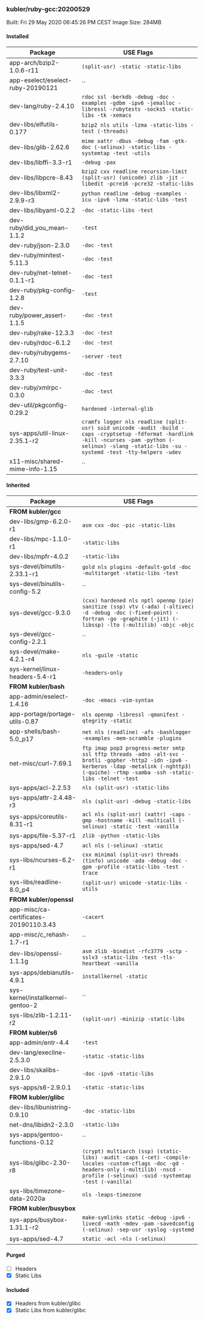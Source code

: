 ### kubler/ruby-gcc:20200529

Built: Fri 29 May 2020 06:45:26 PM CEST
Image Size: 284MB

#### Installed
Package | USE Flags
--------|----------
app-arch/bzip2-1.0.6-r11 | `(split-usr) -static -static-libs`
app-eselect/eselect-ruby-20190121 | ``
dev-lang/ruby-2.4.10 | `rdoc ssl -berkdb -debug -doc -examples -gdbm -ipv6 -jemalloc -libressl -rubytests -socks5 -static-libs -tk -xemacs`
dev-libs/elfutils-0.177 | `bzip2 nls utils -lzma -static-libs -test (-threads)`
dev-libs/glib-2.62.6 | `mime xattr -dbus -debug -fam -gtk-doc (-selinux) -static-libs -systemtap -test -utils`
dev-libs/libffi-3.3-r1 | `-debug -pax`
dev-libs/libpcre-8.43 | `bzip2 cxx readline recursion-limit (split-usr) (unicode) zlib -jit -libedit -pcre16 -pcre32 -static-libs`
dev-libs/libxml2-2.9.9-r3 | `python readline -debug -examples -icu -ipv6 -lzma -static-libs -test`
dev-libs/libyaml-0.2.2 | `-doc -static-libs -test`
dev-ruby/did_you_mean-1.1.2 | `-test`
dev-ruby/json-2.3.0 | `-doc -test`
dev-ruby/minitest-5.11.3 | `-doc -test`
dev-ruby/net-telnet-0.1.1-r1 | `-doc -test`
dev-ruby/pkg-config-1.2.8 | `-test`
dev-ruby/power_assert-1.1.5 | `-doc -test`
dev-ruby/rake-12.3.3 | `-doc -test`
dev-ruby/rdoc-6.1.2 | `-doc -test`
dev-ruby/rubygems-2.7.10 | `-server -test`
dev-ruby/test-unit-3.3.3 | `-doc -test`
dev-ruby/xmlrpc-0.3.0 | `-doc -test`
dev-util/pkgconfig-0.29.2 | `hardened -internal-glib`
sys-apps/util-linux-2.35.1-r2 | `cramfs logger nls readline (split-usr) suid unicode -audit -build -caps -cryptsetup -fdformat -hardlink -kill -ncurses -pam -python (-selinux) -slang -static-libs -su -systemd -test -tty-helpers -udev`
x11-misc/shared-mime-info-1.15 | ``
#### Inherited
Package | USE Flags
--------|----------
**FROM kubler/gcc** |
dev-libs/gmp-6.2.0-r1 | `asm cxx -doc -pic -static-libs`
dev-libs/mpc-1.1.0-r1 | `-static-libs`
dev-libs/mpfr-4.0.2 | `-static-libs`
sys-devel/binutils-2.33.1-r1 | `gold nls plugins -default-gold -doc -multitarget -static-libs -test`
sys-devel/binutils-config-5.2 | ``
sys-devel/gcc-9.3.0 | `(cxx) hardened nls nptl openmp (pie) sanitize (ssp) vtv (-ada) (-altivec) -d -debug -doc (-fixed-point) -fortran -go -graphite (-jit) (-libssp) -lto (-multilib) -objc -objc`
sys-devel/gcc-config-2.2.1 | ``
sys-devel/make-4.2.1-r4 | `nls -guile -static`
sys-kernel/linux-headers-5.4-r1 | `-headers-only`
**FROM kubler/bash** |
app-admin/eselect-1.4.16 | `-doc -emacs -vim-syntax`
app-portage/portage-utils-0.87 | `nls openmp -libressl -qmanifest -qtegrity -static`
app-shells/bash-5.0_p17 | `net nls (readline) -afs -bashlogger -examples -mem-scramble -plugins`
net-misc/curl-7.69.1 | `ftp imap pop3 progress-meter smtp ssl tftp threads -adns -alt-svc -brotli -gopher -http2 -idn -ipv6 -kerberos -ldap -metalink (-nghttp3) (-quiche) -rtmp -samba -ssh -static-libs -telnet -test`
sys-apps/acl-2.2.53 | `nls (split-usr) -static-libs`
sys-apps/attr-2.4.48-r3 | `nls (split-usr) -debug -static-libs`
sys-apps/coreutils-8.31-r1 | `acl nls (split-usr) (xattr) -caps -gmp -hostname -kill -multicall (-selinux) -static -test -vanilla`
sys-apps/file-5.37-r1 | `zlib -python -static-libs`
sys-apps/sed-4.7 | `acl nls (-selinux) -static`
sys-libs/ncurses-6.2-r1 | `cxx minimal (split-usr) threads (tinfo) unicode -ada -debug -doc -gpm -profile -static-libs -test -trace`
sys-libs/readline-8.0_p4 | `(split-usr) unicode -static-libs -utils`
**FROM kubler/openssl** |
app-misc/ca-certificates-20190110.3.43 | `-cacert`
app-misc/c_rehash-1.7-r1 | ``
dev-libs/openssl-1.1.1g | `asm zlib -bindist -rfc3779 -sctp -sslv3 -static-libs -test -tls-heartbeat -vanilla`
sys-apps/debianutils-4.9.1 | `installkernel -static`
sys-kernel/installkernel-gentoo-2 | ``
sys-libs/zlib-1.2.11-r2 | `(split-usr) -minizip -static-libs`
**FROM kubler/s6** |
app-admin/entr-4.4 | `-test`
dev-lang/execline-2.5.3.0 | `-static -static-libs`
dev-libs/skalibs-2.9.1.0 | `-doc -ipv6 -static-libs`
sys-apps/s6-2.9.0.1 | `-static -static-libs`
**FROM kubler/glibc** |
dev-libs/libunistring-0.9.10 | `-doc -static-libs`
net-dns/libidn2-2.3.0 | `-static-libs`
sys-apps/gentoo-functions-0.12 | ``
sys-libs/glibc-2.30-r8 | `(crypt) multiarch (ssp) (static-libs) -audit -caps (-cet) -compile-locales -custom-cflags -doc -gd -headers-only (-multilib) -nscd -profile (-selinux) -suid -systemtap -test (-vanilla)`
sys-libs/timezone-data-2020a | `nls -leaps-timezone`
**FROM kubler/busybox** |
sys-apps/busybox-1.31.1-r2 | `make-symlinks static -debug -ipv6 -livecd -math -mdev -pam -savedconfig (-selinux) -sep-usr -syslog -systemd`
sys-apps/sed-4.7 | `static -acl -nls (-selinux)`
#### Purged
- [ ] Headers
- [x] Static Libs

#### Included
- [x] Headers from kubler/glibc
- [x] Static Libs from kubler/glibc
